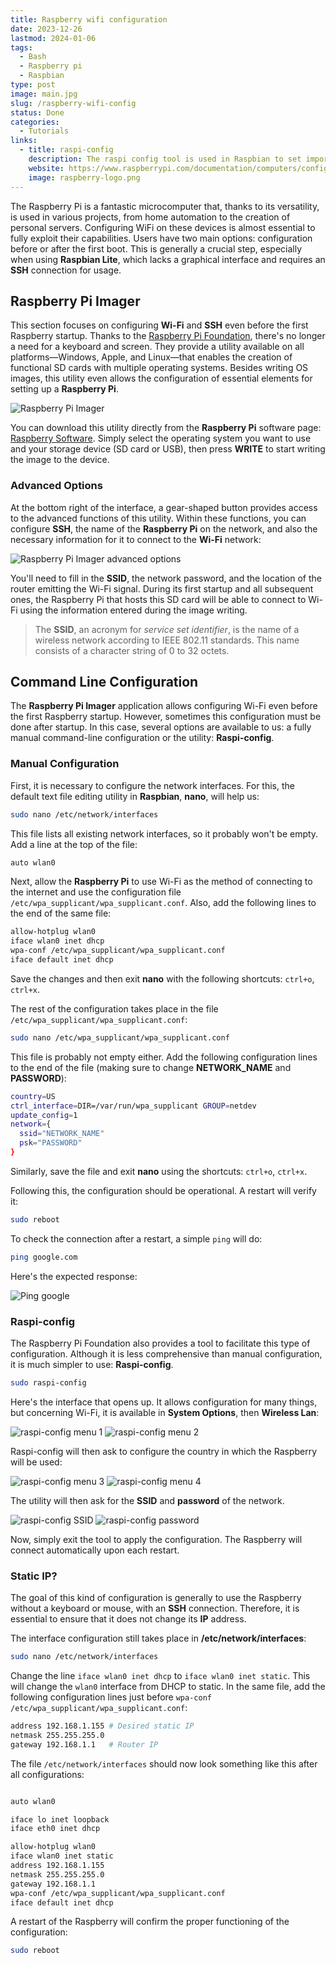 ```yaml
---
title: Raspberry wifi configuration
date: 2023-12-26
lastmod: 2024-01-06
tags:
  - Bash
  - Raspberry pi
  - Raspbian
type: post
image: main.jpg
slug: /raspberry-wifi-config
status: Done
categories:
  - Tutorials
links:
  - title: raspi-config
    description: The raspi config tool is used in Raspbian to set important settings.
    website: https://www.raspberrypi.com/documentation/computers/configuration.html
    image: raspberry-logo.png
---
```


The Raspberry Pi is a fantastic microcomputer that, thanks to its versatility, is used in various projects, from home automation to the creation of personal servers. Configuring WiFi on these devices is almost essential to fully exploit their capabilities. Users have two main options: configuration before or after the first boot. This is generally a crucial step, especially when using **Raspbian Lite**, which lacks a graphical interface and requires an **SSH** connection for usage.

## Raspberry Pi Imager

This section focuses on configuring **Wi-Fi** and **SSH** even before the first Raspberry startup. Thanks to the [Raspberry Pi Foundation](https://www.raspberrypi.org), there's no longer a need for a keyboard and screen. They provide a utility available on all platforms—Windows, Apple, and Linux—that enables the creation of functional SD cards with multiple operating systems. Besides writing OS images, this utility even allows the configuration of essential elements for setting up a **Raspberry Pi**.

![Raspberry Pi Imager](raspberry-pi-imager-1.png)

You can download this utility directly from the **Raspberry Pi** software page: [Raspberry Software](https://www.raspberrypi.com/software/). Simply select the operating system you want to use and your storage device (SD card or USB), then press **WRITE** to start writing the image to the device.

### Advanced Options

At the bottom right of the interface, a gear-shaped button provides access to the advanced functions of this utility. Within these functions, you can configure **SSH**, the name of the **Raspberry Pi** on the network, and also the necessary information for it to connect to the **Wi-Fi** network:

![Raspberry Pi Imager advanced options](raspberry-pi-imager-2.png)

You'll need to fill in the **SSID**, the network password, and the location of the router emitting the Wi-Fi signal. During its first startup and all subsequent ones, the Raspberry Pi that hosts this SD card will be able to connect to Wi-Fi using the information entered during the image writing.

> The **SSID**, an acronym for _service set identifier_, is the name of a wireless network according to IEEE 802.11 standards. This name consists of a character string of 0 to 32 octets.

## Command Line Configuration

The **Raspberry Pi Imager** application allows configuring Wi-Fi even before the first Raspberry startup. However, sometimes this configuration must be done after startup. In this case, several options are available to us: a fully manual command-line configuration or the utility: **Raspi-config**.

### Manual Configuration

First, it is necessary to configure the network interfaces. For this, the default text file editing utility in **Raspbian**, **nano**, will help us:

```bash
sudo nano /etc/network/interfaces
```

This file lists all existing network interfaces, so it probably won't be empty. Add a line at the top of the file:

```bash
auto wlan0
```

Next, allow the **Raspberry Pi** to use Wi-Fi as the method of connecting to the internet and use the configuration file `/etc/wpa_supplicant/wpa_supplicant.conf`. Also, add the following lines to the end of the same file:

```bash
allow-hotplug wlan0
iface wlan0 inet dhcp
wpa-conf /etc/wpa_supplicant/wpa_supplicant.conf
iface default inet dhcp
```

Save the changes and then exit **nano** with the following shortcuts: `ctrl+o`, `ctrl+x`.

The rest of the configuration takes place in the file `/etc/wpa_supplicant/wpa_supplicant.conf`:

```bash
sudo nano /etc/wpa_supplicant/wpa_supplicant.conf
```

This file is probably not empty either. Add the following configuration lines to the end of the file (making sure to change **NETWORK_NAME** and **PASSWORD**):

```bash
country=US
ctrl_interface=DIR=/var/run/wpa_supplicant GROUP=netdev
update_config=1
network={
  ssid="NETWORK_NAME"
  psk="PASSWORD"
}
```

Similarly, save the file and exit **nano** using the shortcuts: `ctrl+o`, `ctrl+x`.

Following this, the configuration should be operational. A restart will verify it:

```bash
sudo reboot
```

To check the connection after a restart, a simple `ping` will do:

```bash
ping google.com
```

Here's the expected response:

![Ping google](ping-google.png)

### Raspi-config

The Raspberry Pi Foundation also provides a tool to facilitate this type of configuration. Although it is less comprehensive than manual configuration, it is much simpler to use: **Raspi-config**.

```bash
sudo raspi-config
```

Here's the interface that opens up. It allows configuration for many things, but concerning Wi-Fi, it is available in **System Options**, then **Wireless Lan**:

![raspi-config menu 1](raspi-config-1.png)
![raspi-config menu 2](raspi-config-2.png)

Raspi-config will then ask to configure the country in which the Raspberry will be used:

![raspi-config menu 3](raspi-config-3.png)
![raspi-config menu 4](raspi-config-4.png)

The utility will then ask for the **SSID** and **password** of the network.

![raspi-config SSID](raspi-config-5.png)
![raspi-config password](raspi-config-6.png)

Now, simply exit the tool to apply the configuration. The Raspberry will connect automatically upon each restart.

### Static IP?

The goal of this kind of configuration is generally to use the Raspberry without a keyboard or mouse, with an **SSH** connection. Therefore, it is essential to ensure that it does not change its **IP** address.

The interface configuration still takes place in **/etc/network/interfaces**:

```bash
sudo nano /etc/network/interfaces
```

Change the line `iface wlan0 inet dhcp` to `iface wlan0 inet static`. This will change the `wlan0` interface from DHCP to static. In the same file, add the following configuration lines just before `wpa-conf /etc/wpa_supplicant/wpa_supplicant.conf`:

```bash
address 192.168.1.155 # Desired static IP
netmask 255.255.255.0
gateway 192.168.1.1   # Router IP
```

The file `/etc/network/interfaces` should now look something like this after all configurations:

```bash

auto wlan0

iface lo inet loopback
iface eth0 inet dhcp

allow-hotplug wlan0
iface wlan0 inet static
address 192.168.1.155
netmask 255.255.255.0
gateway 192.168.1.1
wpa-conf /etc/wpa_supplicant/wpa_supplicant.conf
iface default inet dhcp
```

A restart of the Raspberry will confirm the proper functioning of the configuration:

```bash
sudo reboot
```
